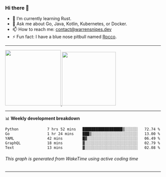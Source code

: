 ### Hi there 👋

- 🌱 I’m currently learning Rust.
- 💬 Ask me about Go, Java, Kotlin, Kubernetes, or Docker.
- 📫 How to reach me: contact@warrensnipes.dev
- ⚡ Fun fact: I have a blue nose pitbull named [Rocco](https://i.imgur.com/iLsSCKu.jpg).

-------


<a href="https://github.com/LockedThread/LockedThread">
  <img height="180em" src="https://github-readme-stats.vercel.app/api?username=LockedThread&theme=transparent&bg_color=00000000&show_icons=true&count_private=true" />
  <img height="174em" src="https://github-readme-stats.vercel.app/api/top-langs?username=LockedThread&theme=transparent&layout=compact&hide_progress=true&bg_color=00000000" />
  </a>

-------

📊 **Weekly development breakdown**
<!--START_SECTION:waka-->

```txt
Python             7 hrs 52 mins   ██████████████████▒░░░░░░   72.74 %
Go                 1 hr 24 mins    ███▒░░░░░░░░░░░░░░░░░░░░░   13.00 %
YAML               42 mins         █▓░░░░░░░░░░░░░░░░░░░░░░░   06.49 %
GraphQL            18 mins         ▓░░░░░░░░░░░░░░░░░░░░░░░░   02.79 %
Text               13 mins         ▓░░░░░░░░░░░░░░░░░░░░░░░░   02.08 %
```

<!--END_SECTION:waka-->
###### *This graph is generated from WakeTime using active coding time*
-------
